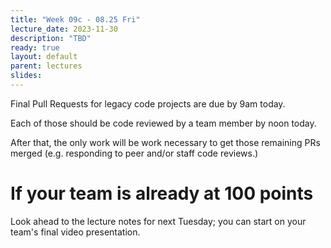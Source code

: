 ```yaml
---
title: "Week 09c - 08.25 Fri"
lecture_date: 2023-11-30
description: "TBD"
ready: true
layout: default
parent: lectures
slides: 
---
```


Final Pull Requests for legacy code projects are due by 9am today.

Each of those should be code reviewed by a team member by noon today.

After that, the only work will be work necessary to get those remaining PRs merged (e.g. responding to peer and/or staff code reviews.)

# If your team is already at 100 points

Look ahead to the lecture notes for next Tuesday;
you can start on your team's final video presentation.